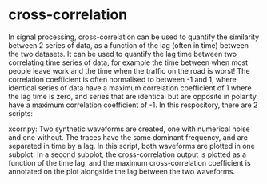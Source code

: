 # cross-correlation
In signal processing, cross-correlation can be used to quantify the similarity between 2 series of data, as a function of the lag (often in time) between the two datasets. It can be used to quantify the lag time between two correlating time series of data, for example the time between when most people leave work and the time when the traffic on the road is worst! The correlation coefficient is often normalised to between -1 and 1, where identical series of data have a maximum correlation coefficient of 1 where the lag time is zero, and series that are identical but are opposite in polarity have a maximum correlation coefficient of -1.  In this respository, there are 2 scripts:

xcorr.py: Two synthetic waveforms are created, one with numerical noise and one without. The traces have the same dominant frequency, and are separated in time by a lag. In this script, both waveforms are plotted in one subplot. In a second subplot, the cross-correlation output is plotted as a function of the time lag, and the maximum cross-correlation coefficient is annotated on the plot alongside the lag between the two waveforms.
